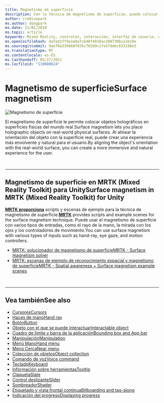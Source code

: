 ```yaml
---
title: Magnetismo de superficie
description: Con la técnica de magnetismo de superficie, puede colocar un objeto holográfico en una superficie física real.
author: cre8ivepark
ms.author: dongpark
ms.date: 11/01/2019
ms.topic: article
keywords: Mixed Reality, controles, interacción, interfaz de usuario, experiencia de usuario, casco de realidad mixta, casco de realidad mixta de Windows, casco de realidad virtual, HoloLens, MRTK, kit de herramientas de Mixed Reality, magnetismo de superficie
ms.openlocfilehash: 4afed1ff9a1e8a7cb46f4810ac388739bca1b19e
ms.sourcegitcommit: 9ae76b339968f035c703d9c1fe57ddecb33198e3
ms.translationtype: MT
ms.contentlocale: es-ES
ms.lasthandoff: 05/27/2021
ms.locfileid: "110600624"
---
```

# <a name="surface-magnetism"></a><span data-ttu-id="722b9-104">Magnetismo de superficie</span><span class="sxs-lookup"><span data-stu-id="722b9-104">Surface magnetism</span></span>

![Magnetismo de superficie](images/MRTK_SurfaceMagnetism.gif)

<span data-ttu-id="722b9-106">El magnetismo de superficie le permite colocar objetos holográficos en superficies físicas del mundo real.</span><span class="sxs-lookup"><span data-stu-id="722b9-106">Surface magnetism lets you place holographic objects on real-world physical surfaces.</span></span> <span data-ttu-id="722b9-107">Al alinear la orientación del objeto con la superficie real, puede crear una experiencia más envolvente y natural para el usuario.</span><span class="sxs-lookup"><span data-stu-id="722b9-107">By aligning the object's orientation with the real-world surface, you can create a more immersive and natural experience for the user.</span></span>

<br>

---

## <a name="surface-magnetism-in-mrtk-mixed-reality-toolkit-for-unity"></a><span data-ttu-id="722b9-108">Magnetismo de superficie en MRTK (Mixed Reality Toolkit) para Unity</span><span class="sxs-lookup"><span data-stu-id="722b9-108">Surface magnetism in MRTK (Mixed Reality Toolkit) for Unity</span></span>

<span data-ttu-id="722b9-109">**[MRTK proporciona](https://github.com/Microsoft/MixedRealityToolkit-Unity)** scripts y escenas de ejemplo para la técnica de magnetismo de superficie.</span><span class="sxs-lookup"><span data-stu-id="722b9-109">**[MRTK](https://github.com/Microsoft/MixedRealityToolkit-Unity)** provides scripts and example scenes for the surface magnetism technique.</span></span> <span data-ttu-id="722b9-110">Puede usar el magnetismo de superficie con varios tipos de entradas, como el rayo de la mano, la mirada con los ojos y los controladores de movimiento.</span><span class="sxs-lookup"><span data-stu-id="722b9-110">You can use surface magnetism with various types of inputs such as hand-ray, eye gaze, and motion controllers.</span></span>

* [<span data-ttu-id="722b9-111">MRTK: solucionador de magnetismo de superficie</span><span class="sxs-lookup"><span data-stu-id="722b9-111">MRTK - Surface magnetism solver</span></span>](/windows/mixed-reality/mrtk-unity/features/ux-building-blocks/solvers/solver#surfacemagnetism)
* [<span data-ttu-id="722b9-112">MRTK: escenas de ejemplo de reconocimiento espacial y magnetismo de superficie</span><span class="sxs-lookup"><span data-stu-id="722b9-112">MRTK - Spatial awareness + Surface magnetism example scenes</span></span>](https://github.com/microsoft/MixedRealityToolkit-Unity/blob/main/Assets/MRTK/Examples/Demos/Solvers/Scenes/SurfaceMagnetismSpatialAwarenessExample.unity)

<br>

---

## <a name="see-also"></a><span data-ttu-id="722b9-113">Vea también</span><span class="sxs-lookup"><span data-stu-id="722b9-113">See also</span></span>

* [<span data-ttu-id="722b9-114">Cursores</span><span class="sxs-lookup"><span data-stu-id="722b9-114">Cursors</span></span>](cursors.md)
* [<span data-ttu-id="722b9-115">Haces de mano</span><span class="sxs-lookup"><span data-stu-id="722b9-115">Hand ray</span></span>](point-and-commit.md)
* [<span data-ttu-id="722b9-116">Botón</span><span class="sxs-lookup"><span data-stu-id="722b9-116">Button</span></span>](button.md)
* [<span data-ttu-id="722b9-117">Objeto con el que se puede interactuar</span><span class="sxs-lookup"><span data-stu-id="722b9-117">Interactable object</span></span>](interactable-object.md)
* [<span data-ttu-id="722b9-118">Cuadro de límite y barra de la aplicación</span><span class="sxs-lookup"><span data-stu-id="722b9-118">Bounding box and App bar</span></span>](app-bar-and-bounding-box.md)
* [<span data-ttu-id="722b9-119">Manipulación</span><span class="sxs-lookup"><span data-stu-id="722b9-119">Manipulation</span></span>](direct-manipulation.md)
* [<span data-ttu-id="722b9-120">Menú Mano</span><span class="sxs-lookup"><span data-stu-id="722b9-120">Hand menu</span></span>](hand-menu.md)
* [<span data-ttu-id="722b9-121">Menú Cerca</span><span class="sxs-lookup"><span data-stu-id="722b9-121">Near menu</span></span>](near-menu.md)
* [<span data-ttu-id="722b9-122">Colección de objetos</span><span class="sxs-lookup"><span data-stu-id="722b9-122">Object collection</span></span>](object-collection.md)
* [<span data-ttu-id="722b9-123">Comando de voz</span><span class="sxs-lookup"><span data-stu-id="722b9-123">Voice command</span></span>](voice-input.md)
* [<span data-ttu-id="722b9-124">Teclado</span><span class="sxs-lookup"><span data-stu-id="722b9-124">Keyboard</span></span>](keyboard.md)
* [<span data-ttu-id="722b9-125">Información sobre herramientas</span><span class="sxs-lookup"><span data-stu-id="722b9-125">Tooltip</span></span>](tooltip.md)
* [<span data-ttu-id="722b9-126">Claqueta</span><span class="sxs-lookup"><span data-stu-id="722b9-126">Slate</span></span>](slate.md)
* [<span data-ttu-id="722b9-127">Control deslizante</span><span class="sxs-lookup"><span data-stu-id="722b9-127">Slider</span></span>](slider.md)
* [<span data-ttu-id="722b9-128">Sombreador</span><span class="sxs-lookup"><span data-stu-id="722b9-128">Shader</span></span>](shader.md)
* [<span data-ttu-id="722b9-129">Etiquetado y vista frontal continua</span><span class="sxs-lookup"><span data-stu-id="722b9-129">Billboarding and tag-along</span></span>](billboarding-and-tag-along.md)
* [<span data-ttu-id="722b9-130">Indicación del progreso</span><span class="sxs-lookup"><span data-stu-id="722b9-130">Displaying progress</span></span>](progress.md)